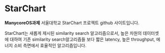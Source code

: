 # StarChart
**ManycoreOS과제** 서울대학교 StarChart 프로젝트 github 사이트입니다. 

StarChart는 새롭게 제시된 similarity search 알고리즘으로서, 높은 차원의 데이터셋에 대하여 기존 similarity search알고리즘들 보다 짧은 latency, 높은 throughput, 에너지 소비 측면에서 효율적인 알고리즘입니다.
